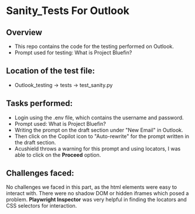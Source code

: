 ﻿# Sanity_Tests For Outlook

## Overview
- This repo contains the code for the testing performed on Outlook.
- Prompt used for testing: What is Project Bluefin?

## Location of the test file:
- Outlook_testing -> tests -> test_sanity.py

## Tasks performed:
- Login using the .env file, which contains the username and password.
- Prompt used: What is Project Bluefin?
- Writing the prompt on the draft section under "New Email" in Outlook.
- Then click on the Copilot icon to "Auto-rewrite" for the prompt written in the draft section.
- Acushield throws a warning for this prompt and using locators, I was able to click on the **Proceed** option.

## Challenges faced:
No challenges we faced in this part, as the html elements were easy to interact with.
There were no shadow DOM or hidden iframes which posed a problem.
**Playwright Inspector** was very helpful in finding the locators and CSS selectors for interaction.
